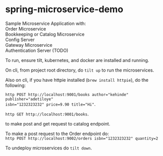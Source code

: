 # spring-microservice-demo 

Sample Microservice Application with:  
Order Microservice   
Bookkeeping or Catalog Microservice   
Config Server  
Gateway Microservice   
Authentication Server (TODO)   

To run, ensure tilt, kubernetes, and docker are installed and running.    

On cli, from project root directory, do `tilt up` to run the microservices. 

Also on cli, if you have httpie installed (`brew install httpie`), do the following:  

`http POST http://localhost:9001/books author="kehinde" publisher="adetiloye"`   
`isbn="1232323232" price=9.90 title="Hi"`. 

`http GET http://localhost:9001/books`.

to make post and get request to catalog endpoint.

To make a post request to the Order endpoint do:   
`http POST http://localhost:9002/orders isbn="1232323232" quantity=2`

To undeploy microservices do `tilt down`.
